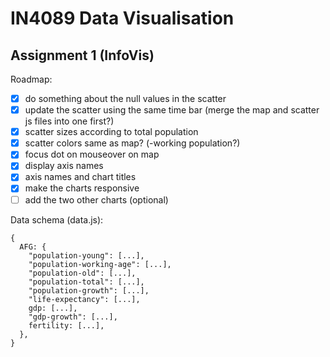 # IN4089 Data Visualisation

## Assignment 1 (InfoVis)

Roadmap:

- [x] do something about the null values in the scatter
- [x] update the scatter using the same time bar (merge the map and scatter js files into one first?)
- [x] scatter sizes according to total population
- [x] scatter colors same as map? (-working population?)
- [x] focus dot on mouseover on map
- [x] display axis names
- [x] axis names and chart titles
- [x] make the charts responsive
- [ ] add the two other charts (optional)

Data schema (data.js):

```
{
  AFG: {
    "population-young": [...],
    "population-working-age": [...],
    "population-old": [...],
    "population-total": [...],
    "population-growth": [...],
    "life-expectancy": [...],
    gdp: [...],
    "gdp-growth": [...],
    fertility: [...],
  },
}
```
